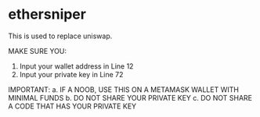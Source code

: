 # ethersniper

This is used to replace uniswap.

MAKE SURE YOU:
1) Input your wallet address in Line 12 
2) Input your private key in Line 72

IMPORTANT:
a. IF A NOOB, USE THIS ON A METAMASK WALLET WITH MINIMAL FUNDS
b. DO NOT SHARE YOUR PRIVATE KEY
c. DO NOT SHARE A CODE THAT HAS YOUR PRIVATE KEY
